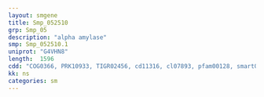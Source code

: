 ```yaml
---
layout: smgene
title: Smp_052510
grp: Smp_05
description: "alpha amylase"
smp: Smp_052510.1
uniprot: "G4VHN8"
length:  1596
cdd: "COG0366, PRK10933, TIGR02456, cd11316, cl07893, pfam00128, smart00642"
kk: ns
categories: sm
---
```


